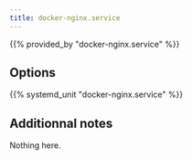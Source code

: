 ```yaml
---
title: docker-nginx.service
---
```


{{% provided_by "docker-nginx.service" %}}

## Options

{{% systemd_unit "docker-nginx.service" %}}

## Additionnal notes

Nothing here.